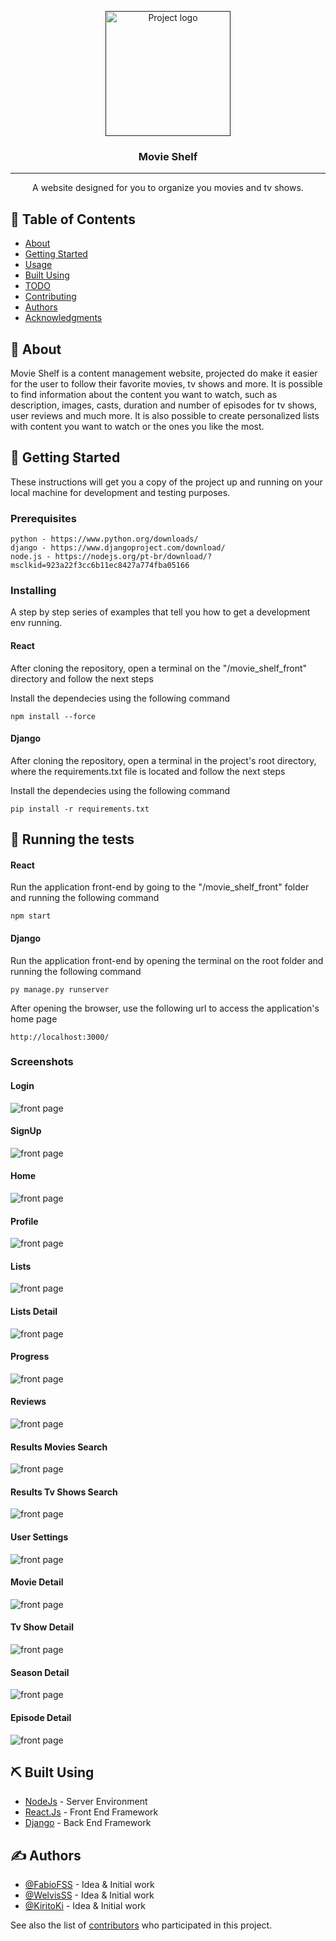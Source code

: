 <p align="center">
  <a href="" rel="noopener">
 <img width=200px height=200px src="https://github.com/FabioFSS/Movie-Shelf/blob/main/screenshots/logo.png?raw=true" alt="Project logo"></a>
</p>

<h3 align="center">Movie Shelf</h3>

---

<p align="center"> A website designed for you to organize you movies and tv shows.
    <br> 
</p>

## 📝 Table of Contents

-   [About](#about)
-   [Getting Started](#getting_started)
-   [Usage](#usage)
-   [Built Using](#built_using)
-   [TODO](../TODO.md)
-   [Contributing](../CONTRIBUTING.md)
-   [Authors](#authors)
-   [Acknowledgments](#acknowledgement)

## 🧐 About <a name = "about"></a>

Movie Shelf is a content management website, projected do make it easier for the user to follow their favorite movies, tv shows and more. It is possible to find information about the content you want to watch, such as description, images, casts, duration and number of episodes for tv shows, user reviews and much more. It is also possible to create personalized lists with content you want to watch or the ones you like the most.

## 🏁 Getting Started <a name = "getting_started"></a>

These instructions will get you a copy of the project up and running on your local machine for development and testing purposes.

### Prerequisites

```
python - https://www.python.org/downloads/
django - https://www.djangoproject.com/download/
node.js - https://nodejs.org/pt-br/download/?msclkid=923a22f3cc6b11ec8427a774fba05166
```

### Installing

A step by step series of examples that tell you how to get a development env running.

#### React

After cloning the repository, open a terminal on the "/movie_shelf_front" directory and follow the next steps

Install the dependecies using the following command

```
npm install --force
```

#### Django

After cloning the repository, open a terminal in the project's root directory, where the requirements.txt file is located and follow the next steps

Install the dependecies using the following command

```
pip install -r requirements.txt
```

## 🔧 Running the tests <a name = "tests"></a>

#### React

Run the application front-end by going to the "/movie_shelf_front" folder and running the following command

```
npm start
```

#### Django

Run the application front-end by opening the terminal on the root folder and running the following command

```
py manage.py runserver
```

After opening the browser, use the following url to access the application's home page

```
http://localhost:3000/
```

### Screenshots

#### Login
![front page](https://raw.githubusercontent.com/FabioFSS/Movie-Shelf/main/screenshots/login.png)
#### SignUp
![front page](https://raw.githubusercontent.com/FabioFSS/Movie-Shelf/main/screenshots/signup.png)
#### Home
![front page](https://raw.githubusercontent.com/FabioFSS/Movie-Shelf/main/screenshots/home.png)
#### Profile
![front page](https://raw.githubusercontent.com/FabioFSS/Movie-Shelf/main/screenshots/profile.png)
#### Lists
![front page](https://raw.githubusercontent.com/FabioFSS/Movie-Shelf/main/screenshots/lists.png)
#### Lists Detail
![front page](https://raw.githubusercontent.com/FabioFSS/Movie-Shelf/main/screenshots/lists_detail.png)
#### Progress
![front page](https://raw.githubusercontent.com/FabioFSS/Movie-Shelf/main/screenshots/progress.png)
#### Reviews
![front page](https://raw.githubusercontent.com/FabioFSS/Movie-Shelf/main/screenshots/reviews.png)
#### Results Movies Search
![front page](https://raw.githubusercontent.com/FabioFSS/Movie-Shelf/main/screenshots/search_movies.png)
#### Results Tv Shows Search
![front page](https://raw.githubusercontent.com/FabioFSS/Movie-Shelf/main/screenshots/search_tv_shows.png)
#### User Settings
![front page](https://raw.githubusercontent.com/FabioFSS/Movie-Shelf/main/screenshots/settings.png)
#### Movie Detail
![front page](https://raw.githubusercontent.com/FabioFSS/Movie-Shelf/main/screenshots/movie_detail.png)
#### Tv Show Detail
![front page](https://raw.githubusercontent.com/FabioFSS/Movie-Shelf/main/screenshots/detail_tv_shows.png)
#### Season Detail
![front page](https://raw.githubusercontent.com/FabioFSS/Movie-Shelf/main/screenshots/detail_season.png)
#### Episode Detail
![front page](https://raw.githubusercontent.com/FabioFSS/Movie-Shelf/main/screenshots/detail_episode.png)

## ⛏️ Built Using <a name = "built_using"></a>

-   [NodeJs](https://nodejs.org/en/) - Server Environment
-   [React.Js](https://reactjs.org/) - Front End Framework
-   [Django](https://www.djangoproject.com/) - Back End Framework

## ✍️ Authors <a name = "authors"></a>

-   [@FabioFSS](https://github.com/FabioFSS) - Idea & Initial work
-   [@WelvisSS](https://github.com/WelvisSS) - Idea & Initial work
-   [@KiritoKi](https://github.com/KiritoKi) - Idea & Initial work

See also the list of [contributors](https://github.com/FabioFSS/Movie-Shelf/contributors) who participated in this project.
